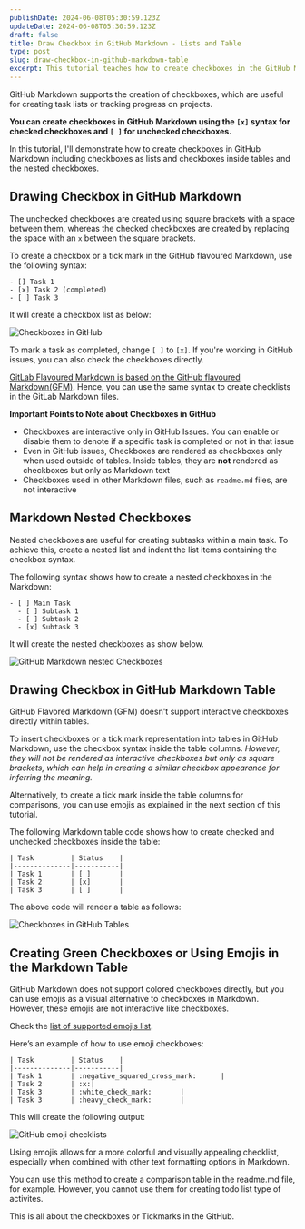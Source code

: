 ```yaml
---
publishDate: 2024-06-08T05:30:59.123Z
updateDate: 2024-06-08T05:30:59.123Z
draft: false
title: Draw Checkbox in GitHub Markdown - Lists and Table
type: post
slug: draw-checkbox-in-github-markdown-table
excerpt: This tutorial teaches how to create checkboxes in the GitHub Markdown including checkboxes as lists and checkboxes inside lists.
---
```


GitHub Markdown supports the creation of checkboxes, which are useful for creating task lists or tracking progress on projects.

**You can create checkboxes in GitHub Markdown using the `[x]` syntax for checked checkboxes and `[ ]` for unchecked checkboxes.**

In this tutorial, I'll demonstrate how to create checkboxes in GitHub Markdown including checkboxes as lists and checkboxes inside tables and the nested checkboxes. 


## Drawing Checkbox in GitHub Markdown

The unchecked checkboxes are created using square brackets with a space between them, whereas the checked checkboxes are created by replacing the space with an `x` between the square brackets.

To create a checkbox or a tick mark in the GitHub flavoured Markdown, use the following syntax:

```
- [] Task 1
- [x] Task 2 (completed)
- [ ] Task 3
```

It will create a checkbox list as below: 

![Checkboxes in GitHub](../assets/images/checkboxes-inside-issues-github.png)

To mark a task as completed,  change `[ ]` to `[x]`. If you're working in GitHub issues, you can also check the checkboxes directly.

[GitLab Flavoured Markdown is based on the GitHub flavoured Markdown(GFM)](https://docs.gitlab.com/ee/development/gitlab_flavored_markdown/specification_guide/#summary). Hence, you can use the same syntax to create checklists in the GitLab Markdown files. 


**Important Points to Note about Checkboxes in GitHub**

- Checkboxes are interactive only in GitHub Issues. You can enable or disable them to denote if a specific task is completed or not in that issue
- Even in GitHub issues, Checkboxes are rendered as checkboxes only when used outside of tables. Inside tables, they are **not** rendered as checkboxes but only as Markdown text
- Checkboxes used in other Markdown files, such as `readme.md` files, are not interactive


## Markdown Nested Checkboxes

Nested checkboxes are useful for creating subtasks within a main task. To achieve this, create a nested list and indent the list items containing the checkbox syntax.

The following syntax shows how to create a nested checkboxes in the Markdown:

```
- [ ] Main Task
  - [ ] Subtask 1
  - [ ] Subtask 2
  - [x] Subtask 3
```

It will create the nested checkboxes as show below. 

![GitHub Markdown nested Checkboxes](../assets/images/github-nested-checkboxes.png)

## Drawing Checkbox in GitHub Markdown Table

GitHub Flavored Markdown (GFM) doesn't support interactive checkboxes directly within tables.

To insert checkboxes or a tick mark representation into tables in GitHub Markdown, use the checkbox syntax inside the table columns. *However, they will not be rendered as interactive checkboxes but only as square brackets, which can help in creating a similar checkbox appearance for inferring the meaning.*

Alternatively, to create a tick mark inside the table columns for comparisons, you can use emojis as explained in the next section of this tutorial.

The following Markdown table code shows how to create checked and unchecked checkboxes inside the table:


```
| Task         | Status    |
|--------------|-----------|
| Task 1       | [ ]       |
| Task 2       | [x]       |
| Task 3       | [ ]       |
```

The above code will render a table as follows:

![Checkboxes in GitHub Tables](../assets/images/tables-checkboxes-github-a.png)

## Creating Green Checkboxes or Using Emojis in the Markdown Table

GitHub Markdown does not support colored checkboxes directly, but you can use emojis as a visual alternative to checkboxes in Markdown. However, these emojis are not interactive like checkboxes. 

Check the [list of supported emojis list](https://gist.github.com/rxaviers/7360908).

Here’s an example of how to use emoji checkboxes:

```
| Task         | Status    |
|--------------|-----------|
| Task 1       | :negative_squared_cross_mark:      |
| Task 2       | :x:|
| Task 3       | :white_check_mark:       |
| Task 3       | :heavy_check_mark:       |

```

This will create the following output: 

![GitHub emoji checklists](../assets/images/github-emoji-checklist-img.png)


Using emojis allows for a more colorful and visually appealing checklist, especially when combined with other text formatting options in Markdown.

You can use this method to create a comparison table in the readme.md file, for example. However, you cannot use them for creating todo list type of activites. 

This is all about the checkboxes or Tickmarks in the GitHub. 